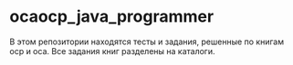 # ocaocp_java_programmer

В этом репозитории находятся тесты и задания, решенные по книгам ocp и oca. Все задания книг разделены на каталоги.
